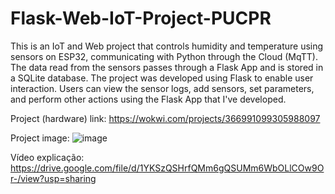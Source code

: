 # Flask-Web-IoT-Project-PUCPR

This is an IoT and Web project that controls humidity and temperature using sensors on ESP32, communicating with Python through the Cloud (MqTT). The data read from the sensors passes through a Flask App and is stored in a SQLite database. 
The project was developed using Flask to enable user interaction. Users can view the sensor logs, add sensors, set parameters, and perform other actions using the Flask App that I've developed.

Project (hardware) link: https://wokwi.com/projects/366991099305988097

Project image:
![image](https://github.com/hortty/Flask-IoT-PUCPR/assets/86082589/f01f32b9-5d0a-4dc1-941d-0a53823697af)


Vídeo explicação:
https://drive.google.com/file/d/1YKSzQSHrfQMm6gQSUMm6WbOLlCOw9Or-/view?usp=sharing

